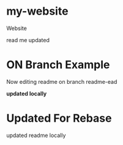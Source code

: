 # my-website
Website


read me updated

# ON Branch Example

Now editing readme on branch readme-ead

__updated locally__

# Updated For Rebase

updated readme locally
